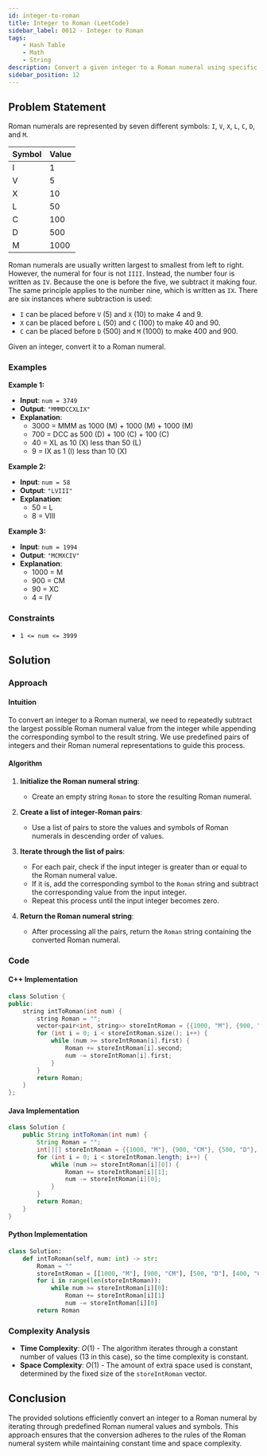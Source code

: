 ```yaml
---
id: integer-to-roman
title: Integer to Roman (LeetCode)
sidebar_label: 0012 - Integer to Roman
tags:
    - Hash Table
    - Math
    - String
description: Convert a given integer to a Roman numeral using specific rules for the Roman numeral system.
sidebar_position: 12
---
```


## Problem Statement

Roman numerals are represented by seven different symbols: `I`, `V`, `X`, `L`, `C`, `D`, and `M`.

| Symbol | Value |
| :----- | :---- |
| I      | 1     |
| V      | 5     |
| X      | 10    |
| L      | 50    |
| C      | 100   |
| D      | 500   |
| M      | 1000  |

Roman numerals are usually written largest to smallest from left to right. However, the numeral for four is not `IIII`. Instead, the number four is written as `IV`. Because the one is before the five, we subtract it making four. The same principle applies to the number nine, which is written as `IX`. There are six instances where subtraction is used:

- `I` can be placed before `V` (5) and `X` (10) to make 4 and 9.
- `X` can be placed before `L` (50) and `C` (100) to make 40 and 90.
- `C` can be placed before `D` (500) and `M` (1000) to make 400 and 900.

Given an integer, convert it to a Roman numeral.

### Examples

**Example 1:**

- **Input**: `num = 3749`
- **Output**: `"MMMDCCXLIX"`
- **Explanation**:
  - 3000 = MMM as 1000 (M) + 1000 (M) + 1000 (M)
  - 700 = DCC as 500 (D) + 100 (C) + 100 (C)
  - 40 = XL as 10 (X) less than 50 (L)
  - 9 = IX as 1 (I) less than 10 (X)

**Example 2:**

- **Input**: `num = 58`
- **Output**: `"LVIII"`
- **Explanation**:
  - 50 = L
  - 8 = VIII

**Example 3:**

- **Input**: `num = 1994`
- **Output**: `"MCMXCIV"`
- **Explanation**:
  - 1000 = M
  - 900 = CM
  - 90 = XC
  - 4 = IV

### Constraints

- `1 <= num <= 3999`

## Solution

### Approach

#### Intuition

To convert an integer to a Roman numeral, we need to repeatedly subtract the largest possible Roman numeral value from the integer while appending the corresponding symbol to the result string. We use predefined pairs of integers and their Roman numeral representations to guide this process.

#### Algorithm

1. **Initialize the Roman numeral string**:
    - Create an empty string `Roman` to store the resulting Roman numeral.

2. **Create a list of integer-Roman pairs**:
    - Use a list of pairs to store the values and symbols of Roman numerals in descending order of values.

3. **Iterate through the list of pairs**:
    - For each pair, check if the input integer is greater than or equal to the Roman numeral value.
    - If it is, add the corresponding symbol to the `Roman` string and subtract the corresponding value from the input integer.
    - Repeat this process until the input integer becomes zero.

4. **Return the Roman numeral string**:
    - After processing all the pairs, return the `Roman` string containing the converted Roman numeral.

### Code

#### C++ Implementation

```cpp
class Solution {
public:
    string intToRoman(int num) {
        string Roman = "";
        vector<pair<int, string>> storeIntRoman = {{1000, "M"}, {900, "CM"}, {500, "D"}, {400, "CD"}, {100, "C"}, {90, "XC"}, {50, "L"}, {40, "XL"}, {10, "X"}, {9, "IX"}, {5, "V"}, {4, "IV"}, {1, "I"}};
        for (int i = 0; i < storeIntRoman.size(); i++) {
            while (num >= storeIntRoman[i].first) {
                Roman += storeIntRoman[i].second;
                num -= storeIntRoman[i].first;
            }
        }
        return Roman;
    }
};
```

#### Java Implementation

```java
class Solution {
    public String intToRoman(int num) {
        String Roman = "";
        int[][] storeIntRoman = {{1000, "M"}, {900, "CM"}, {500, "D"}, {400, "CD"}, {100, "C"}, {90, "XC"}, {50, "L"}, {40, "XL"}, {10, "X"}, {9, "IX"}, {5, "V"}, {4, "IV"}, {1, "I"}};
        for (int i = 0; i < storeIntRoman.length; i++) {
            while (num >= storeIntRoman[i][0]) {
                Roman += storeIntRoman[i][1];
                num -= storeIntRoman[i][0];
            }
        }
        return Roman;
    }
}
```

#### Python Implementation

```python
class Solution:
    def intToRoman(self, num: int) -> str:
        Roman = ""
        storeIntRoman = [[1000, "M"], [900, "CM"], [500, "D"], [400, "CD"], [100, "C"], [90, "XC"], [50, "L"], [40, "XL"], [10, "X"], [9, "IX"], [5, "V"], [4, "IV"], [1, "I"]]
        for i in range(len(storeIntRoman)):
            while num >= storeIntRoman[i][0]:
                Roman += storeIntRoman[i][1]
                num -= storeIntRoman[i][0]
        return Roman
```

### Complexity Analysis

- **Time Complexity**: $O(1)$ - The algorithm iterates through a constant number of values (13 in this case), so the time complexity is constant.
- **Space Complexity**: $O(1)$ - The amount of extra space used is constant, determined by the fixed size of the `storeIntRoman` vector.

## Conclusion

The provided solutions efficiently convert an integer to a Roman numeral by iterating through predefined Roman numeral values and symbols. This approach ensures that the conversion adheres to the rules of the Roman numeral system while maintaining constant time and space complexity.

